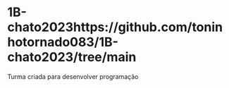 # 1B-chato2023https://github.com/toninhotornado083/1B-chato2023/tree/main
Turma criada para desenvolver programação
